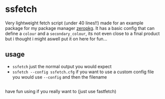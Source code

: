 # ssfetch
Very lightweight fetch script (under 40 lines!!) made for an example package for my package manager [zeropkg](https://github.com/v1nch3ns0/zeropkg).
It has a basic config that can define a `colour` and a `secondary_colour`, its not even close to a final product but i thought
i might aswell put it on here for fun...
## usage
- `ssfetch` just the normal output you would expect
- `ssfetch --config ssfetch.cfg` if you want to use a custom config file you would use `--config` and then the filename
##
have fun using if you really want to (just use fastfetch)

